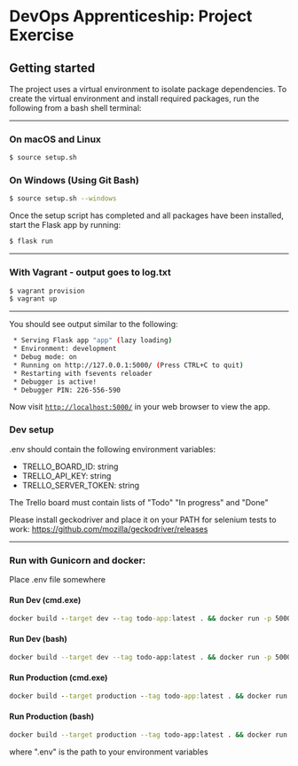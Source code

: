 # DevOps Apprenticeship: Project Exercise

## Getting started

The project uses a virtual environment to isolate package dependencies. To create the virtual environment and install required packages, run the following from a bash shell terminal:

---------------------
### On macOS and Linux
```bash
$ source setup.sh
```
### On Windows (Using Git Bash)
```bash
$ source setup.sh --windows
```


Once the setup script has completed and all packages have been installed, start the Flask app by running:
```bash
$ flask run
```
--------------------

### With Vagrant - output goes to log.txt
```bash
$ vagrant provision
$ vagrant up
```

------------


You should see output similar to the following:
```bash
 * Serving Flask app "app" (lazy loading)
 * Environment: development
 * Debug mode: on
 * Running on http://127.0.0.1:5000/ (Press CTRL+C to quit)
 * Restarting with fsevents reloader
 * Debugger is active!
 * Debugger PIN: 226-556-590
```
Now visit [`http://localhost:5000/`](http://localhost:5000/) in your web browser to view the app.

### Dev setup
.env should contain the following environment variables:
- TRELLO_BOARD_ID: string
- TRELLO_API_KEY: string
- TRELLO_SERVER_TOKEN: string 

The Trello board must contain lists of "Todo" "In progress" and "Done"

Please install geckodriver and place it on your PATH for selenium tests to work: https://github.com/mozilla/geckodriver/releases


-------

### Run with Gunicorn and docker:
Place .env file somewhere

#### Run Dev (cmd.exe)
```cmd
docker build --target dev --tag todo-app:latest . && docker run -p 5000:5000/tcp -d  --env-file .env todo-app:latest
```

#### Run Dev (bash)
```bash
docker build --target dev --tag todo-app:latest . && docker run -p 5000:5000/tcp -d  --env-file .env todo-app:latest
```

#### Run Production (cmd.exe)
```cmd
docker build --target production --tag todo-app:latest . && docker run -p 5000:5000/tcp -d  --env-file .env todo-app:latest
```

#### Run Production (bash)
```bash
docker build --target production --tag todo-app:latest . && docker run -p 5000:5000/tcp -d --env-file .env todo-app:latest
```
where ".env" is the path to your environment variables

